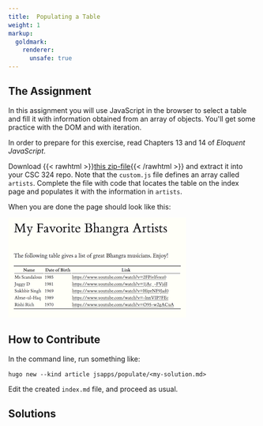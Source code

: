 ```yaml
---
title:  Populating a Table
weight: 1
markup:
  goldmark:
    renderer:
      unsafe: true
---
```


## The Assignment

In this assignment you will use JavaScript in the browser to select a table and fill it with information obtained from an array of objects. You'll get some practice with the DOM and with iteration.

In order to prepare for this exercise, read Chapters 13 and 14 of _Eloquent JavaScript_.

Download  {{< rawhtml >}}<a href="table-assign.zip" download>this zip-file</a>{{< /rawhtml >}} and extract it into your CSC 324 repo. Note that the `custom.js` file defines an array called `artists`. Complete the file with code that locates the table on the index page and populates it with the information in `artists`.

When you are done the page should look like this:

![a table](bhangra.png)

## How to Contribute

In the command line, run something like:

```{sh}
hugo new --kind article jsapps/populate/<my-solution.md>
```

Edit the created `index.md` file, and proceed as usual.

## Solutions